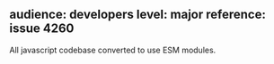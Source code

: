 audience: developers
level: major
reference: issue 4260
---

All javascript codebase converted to use ESM modules.
